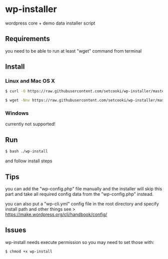 # wp-installer

wordpress core + demo data installer script

## Requirements

you need to be able to run at least "wget" command from terminal

## Install

### Linux and Mac OS X

``` sh
$ curl -O https://raw.githubusercontent.com/setcooki/wp-installer/master/wp-installer; bash ./wp-installer
```
``` sh
$ wget -Nnv https://raw.githubusercontent.com/setcooki/wp-installer/master/wp-installer; bash ./wp-installer
```

### Windows

currently not supported!

## Run

``` sh
$ bash ./wp-install
```

and follow install steps

## Tips

you can add the "wp-config.php" file manually and the installer will skip this part and take all required
config data from the "wp-config.php" instead.

you can also put a "wp-cli.yml" config file in the root directory and specify install path and other things
see > https://make.wordpress.org/cli/handbook/config/

## Issues

wp-install needs execute permission so you may need to set those with:

``` sh
$ chmod +x wp-install
```